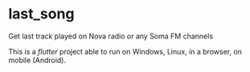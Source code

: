 # last_song

Get last track played on Nova radio or any Soma FM channels

This is a *flutter* project able to run on Windows, Linux, in a browser, on mobile (Android).
